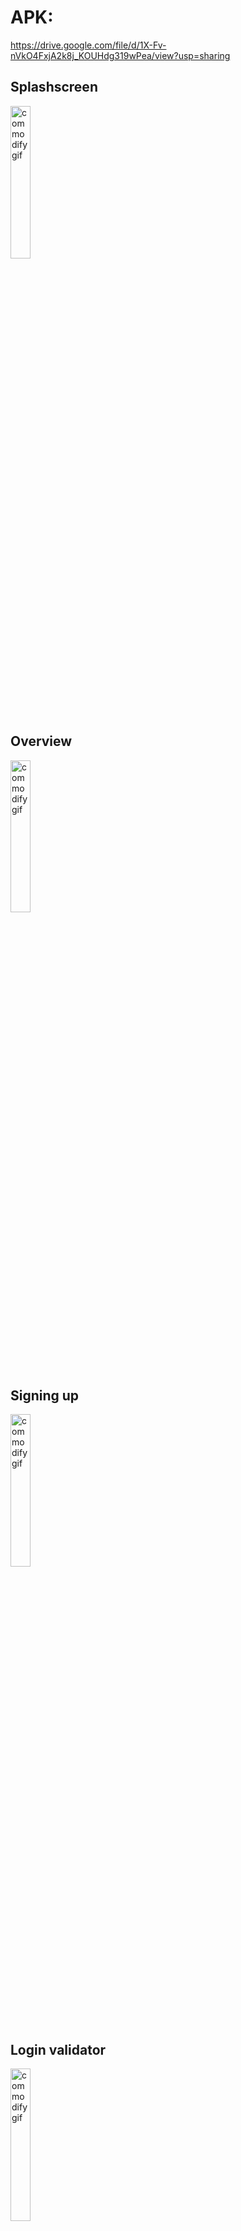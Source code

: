 # APK:
https://drive.google.com/file/d/1X-Fv-nVkO4FxjA2k8j_KOUHdg319wPea/view?usp=sharing

## Splashscreen
<img src="https://user-images.githubusercontent.com/88223527/159213039-b364a948-d34b-4eea-8353-a3fd453adfcb.gif" alt="commodify gif" width="25%" height="25%">

## Overview
<img src="https://user-images.githubusercontent.com/88223527/159200797-ddd4ae03-159d-4033-977b-e3691f94e348.gif" alt="commodify gif" width="25%" height="25%">

## Signing up
<img src="https://user-images.githubusercontent.com/88223527/159157511-21fcd18e-bfd1-4aca-ad11-0be1cecc3c62.gif" alt="commodify gif" width="25%" height="25%">

## Login validator
<img src="https://user-images.githubusercontent.com/88223527/159198561-d831db23-d95a-490f-a467-29bf87c14c54.gif" alt="commodify gif" width="25%" height="25%">

## Signup validator
<img src="https://user-images.githubusercontent.com/88223527/159198579-53457938-d6c2-4634-816d-7f173299e3fe.gif" alt="commodify gif" width="25%" height="25%">
<img src="https://user-images.githubusercontent.com/88223527/159213307-542e277d-e20a-4a88-9659-50e9d2ca1eb3.gif" alt="commodify gif" width="25%" height="25%">



